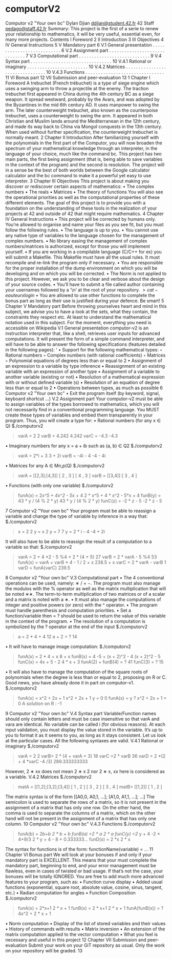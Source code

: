 # computorV2

Computor v2
"Your own bc"
Dylan Djian ddjian@student.42.fr
42 Staff pedago@staff.42.fr
Summary: This project is the first of a serie to renew your relationship to
mathematics, it will be very useful, essential even, for many more projects.
Contents
I Foreword 2
II Introduction 3
III Objectives 4
IV General Instructions 5
V Mandatory part 6
V.1 General presentation . . . . . . . . . . . . . . . . . . . . . . . . . . . 6
V.2 Assignment part . . . . . . . . . . . . . . . . . . . . . . . . . . . . . . 7
V.3 Computational part . . . . . . . . . . . . . . . . . . . . . . . . . . . . 9
V.4 Syntax part . . . . . . . . . . . . . . . . . . . . . . . . . . . . . . . . 10
V.4.1 Rational or imaginary . . . . . . . . . . . . . . . . . . . . . . . . 10
V.4.2 Matrices . . . . . . . . . . . . . . . . . . . . . . . . . . . . . . . . 10
V.4.3 Functions . . . . . . . . . . . . . . . . . . . . . . . . . . . . . . . 11
VI Bonus part 12
VII Submission and peer-evaluation 13
1
Chapter I
Foreword
A trebuchet (French trébuchet) is a type of siege engine which uses a swinging arm to
throw a projectile at the enemy.
The traction trebuchet first appeared in China during the 4th century BC as a siege
weapon. It spread westward, probably by the Avars, and was adopted by the Byzantines
in the mid 6th century AD. It uses manpower to swing the arm.
The later counterweight trebuchet, also known as the counterpoise trebuchet, uses a
counterweight to swing the arm. It appeared in both Christian and Muslim lands around
the Mediterranean in the 12th century, and made its way back to China via Mongol
conquests in the 13th century.
When used without further specification, the counterweight trebuchet is normally
meant.
2
Chapter II
Introduction
After familiarizing yourself with the polynomials in the first part of the Computor, you
will now broaden the spectrum of your mathematical knowledge through an interpreter,
in the language of your choice, much like the command bc. This project has two main
parts, the first being assignment (that is, being able to save variables in the context of
the program) and the second is resolution.
The project will in a sense be the best of both worlds between the Google calculator
calculator and the bc command to make it a powerful yet easy to use interpreter.
3
Chapter III
Objectives
This project is about making you discover or rediscover certain aspects of mathematics:
• The complex numbers
• The reals
• Matrices
• The theory of functions
You will also see the operational priorities as well as the computational properties of
these different elements.
The goal of this project is to provide you with a foundation on the understanding of
these tools in the realization of your projects at 42 and outside of 42 that might require
mathematics.
4
Chapter IV
General Instructions
• This project will be corrected by humans only. You’re allowed to organise and name
your files as you see fit, but you must follow the following rules.
• The language is up to you.
• You cannot use any native type of variables to the language chosen for the management of complex numbers.
• No library easing the management of complex numbers/matrices is authorized,
except for those you will implement yourself.
• If you are working in a compilable language (C/C++ for ex) you will submit a
Makefile. This Makefile must have all the usual rules. It must recompile and
re-link the program only if necessary.
• You are responsible for the proper installation of the dump environment on which
you will be developing and on which you will be corrected.
• The Norm is not applied to this project. However, we ask you to be clear and
verbose about the design of your source codes.
• You’ll have to submit a file called author containing your usernames followed by a
’\n’ at the root of your repository.
$>cat -e auteur
xlogin$
• You are allowed to use other functions to complete the bonus part as long as their
use is justified during your defence. Be smart!
5
Chapter V
Mandatory part
Before throwing yourselves heart and mind in this subject, we advise you to have a look
at the sets, what they contain, the constraints they respect etc. At least to understand
the mathematical notation used in this subject.
For the moment, everything you need is accessible on Wikipedia
V.1 General presentation
computor-v2 is an instruction interpreter that, like a shell, retrieves user inputs for advanced computations.
It will present the form of a simple command interpreter, and will have to be able to
answer the following specifications (features detailed in the following pages): ‘
• Support for the following mathematical types:
◦ Rational numbers
◦ Complex numbers (with rational coefficients)
◦ Matrices
◦ Polynomial equations of degrees less than or equal to 2
• Assignment of an expression to a variable by type inference
• Reassignment of an existing variable with an expression of another type
• Assignment of a variable to another variable (existing or not)
• Resolution of a mathematical expression with or without defined variable (s)
• Resolution of an equation of degree less than or equal to 2
• Operations between types, as much as possible
6
Computor v2 "Your own bc"
• Exit the program itself (by keyword, signal, keyboard shortcut ...)
V.2 Assignment part
Your computor-v2 must be able to assign variables of the types borrowed to mathematics, which you will not necessarily find in a conventional programming language. You
MUST create these types of variables and embed them transparently in your program.
Thus, you will create a type for:
• Rational numbers (for any x ∈ Q)
$./computorv2
> varA = 2
2
> varB = 4.242
4.242
> varC = -4.3
-4.3
>
• Imaginary numbers for any x = a + ib such as (a, b) ∈ Q2
$./computorv2
> varA = 2*i + 3
3 + 2i
> varB = -4i - 4
-4 - 4i
>
• Matrices for any A ∈ Mn,p(Q)
$./computorv2
> varA = [[2,3];[4,3]]
[ 2 , 3 ]
[ 4 , 3 ]
> varB = [[3,4]]
[ 3 , 4 ]
>
• Functions (with only one variable)
$./computorv2
> funA(x) = 2*x^5 + 4x^2 - 5*x + 4
2 * x^5 + 4 * x^2 - 5*x + 4
> funB(y) = 43 * y / (4 % 2 * y)
43 * y / (4 % 2 * y)
> funC(z) = -2 * z - 5
-2 * z - 5
>
7
Computor v2 "Your own bc"
Your program must be able to reassign a variable and change the type of variable by
inference in a way that:
$./computorv2
> x = 2
2
> y = x
2
> y = 7
7
> y = 2 * i - 4
-4 + 2i
>
It will also have to be able to reassign the result of a computation to a variable so that:
$./computorv2
> varA = 2 + 4 *2 - 5 %4 + 2 * (4 + 5)
27
> varB = 2 * varA - 5 %4
53
> funA(x) = varA + varB * 4 - 1 / 2 + x
238.5 + x
> varC = 2 * varA - varB
1
> varD = funA(varC)
239.5
>
8
Computor v2 "Your own bc"
V.3 Computational part
• The 4 conventional operations can be used, namely: ∗ / + −.
The program must also manage the modulos with the % operator as well as the
matrix multiplication that will be noted ∗∗. The term-to-term multiplication of
two matrices or of a scalar and a matrix is noted with a ∗.
• It must also manage the computations of integer and positive powers (or zero) with
the ^ operator.
• The program must handle parenthesis and computation priorities.
• Set a function/variable then = ? should be used to return the value of this variable
in the context of the program.
• The resolution of a computation is symbolized by the ? operator at the end of the
input
$./computorv2
> a = 2 * 4 + 4
12
> a + 2 = ?
14
>
• It will have to manage image computation:
$./computorv2
> funA(x) = 2 * 4 + x
8 + x
> funB(x) = 4 -5 + (x + 2)^2 - 4
(x + 2)^2 - 5
> funC(x) = 4x + 5 - 2
4 * x + 3
> funA(2) + funB(4) = ?
41
> funC(3) = ?
15
>
• It will also have to manage the computation of the square roots of polynomials
when the degree is less than or equal to 2, proposing on R or C. Good news, you
have already done it in part on computor-v1.
$./computorv2
> funA(x) = x^2 + 2x + 1
x^2 + 2x + 1
> y = 0
0
> funA(x) = y ?
x^2 + 2x + 1 = 0
A solution on R :
-1
>
9
Computor v2 "Your own bc"
V.4 Syntax part
Variable/Function names should only contain letters and must be case insensitive so that
varA and vara are identical. No variable can be called i (for obvious reasons).
At each input validation, you must display the value stored in the variable. It’s up to
you to format it as it seems to you, as long as it stays consistent.
Let us look at the particular cases. All the following syntaxes are valid.
V.4.1 Rational or imaginary
$./computorv2
> varA = 2
2
> varB= 2 * (4 + varA + 3)
18
> varC =2 * varB
36
> varD = 2 *(2 + 4 *varC -4 /3)
289.333333333
>
However, 2 ∗ xx does not mean 2 ∗ x
2 nor 2 ∗ x, xx here is considered as a variable.
V.4.2 Matrices
$./computorv2
> matA = [[1,2];[3,2];[3,4]]
[ 1 , 2 ]
[ 3 , 2 ]
[ 3 , 4 ]
> matB= [[1,2]]
[ 1 , 2 ]
>
The matrix syntax is of the form [[A0,0, A0,1, ...]; [A1,0, A1,1, ...]; ...]
The semicolon is used to separate the rows of a matrix, so it is not present in the
assignment of a matrix that has only one row. On the other hand, the comma is used
to separate the columns of a matrix, which on the other hand will not be present in the
assignment of a matrix that has only one column.
10
Computor v2 "Your own bc"
V.4.3 Functions
$./computorv2
> funA(b) = 2*b+b
2 * b + b
> funB(a) =2 * a
2 * a
> funC(y) =2* y + 4 -2 * 4+9/3
2 * y + 4 - 8 + 0.333333...
> funD(x) = 2 *x
2 * x
>
The syntax for functions is of the form: functionName(variable) = ...
11
Chapter VI
Bonus part
We will look at your bonuses if and only if your mandatory part is
EXCELLENT. This means that your must complete the mandatory part,
beginning to end, and your error management must be flawless, even in
cases of twisted or bad usage. If that’s not the case, your bonuses
will be totally IGNORED.
You are free to add much more advanced features to your program, such as:
• Function curve display
• Added usual functions (exponential, square root, absolute value, cosine, sinus, tangent, etc.)
• Radian computation for angles
• Function Composition
$./computorv2
> funA(x) = 2*x+1
2 * x + 1
> funB(x) = 2 * x+1
2 * x + 1
> funA(funB(x)) = ?
4x^2 + 2 * x + 1
>
• Norm computation
• Display of the list of stored variables and their values
• History of commands with results
• Matrix inversion
• An extension of the matrix computation applied to the vector computation
• What you feel is necessary and useful in this project
12
Chapter VII
Submission and peer-evaluation
Submit your work on your GiT repository as usual. Only the work on your repository
will be graded.
13
